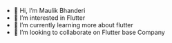 - 👋 Hi, I’m Maulik Bhanderi
- 👀 I’m interested in Flutter
- 🌱 I’m currently learning more about flutter
- 💞️ I’m looking to collaborate on Flutter base Company

<!---
maulik231b/maulik231b is a ✨ special ✨ repository because its `README.md` (this file) appears on your GitHub profile.
You can click the Preview link to take a look at your changes.
--->
